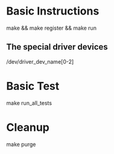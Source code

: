 # Basic Instructions

make && make register && make run

## The special driver devices

/dev/driver_dev_name[0-2]

# Basic Test

make run_all_tests

# Cleanup

make purge

